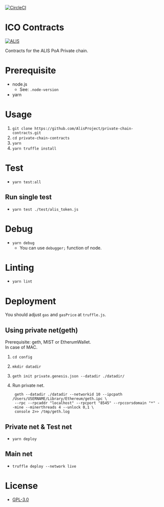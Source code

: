 [![CircleCI](https://circleci.com/gh/AlisProject/private-chain-contracts/tree/master.svg?style=svg)](https://circleci.com/gh/AlisProject/private-chain-contracts/tree/master)  
  
# ICO Contracts
[![ALIS](https://alismedia.jp/img/logo.png)](https://alismedia.jp)


Contracts for the ALIS PoA Private chain.  

# Prerequisite 
- node.js
    - See: `.node-version`
- yarn

# Usage

1. `git clone https://github.com/AlisProject/private-chain-contracts.git`
1. `cd private-chain-contracts`
1. `yarn`
1. `yarn truffle install`

# Test
- `yarn test:all`

## Run single test
- `yarn test ./test/alis_token.js`

# Debug
- `yarn debug`
    - You can use `debugger;` function of node.

# Linting
- `yarn lint`

# Deployment
You should adjust `gas` and `gasPrice` at `truffle.js`.

## Using private net(geth)
Prerequisite: geth, MIST or EtherumWallet.  
In case of MAC.

1. `cd config`
1. `mkdir datadir`
1. `geth init private.genesis.json --datadir ./datadir/`
1. Run private net.

        geth --datadir ./datadir --networkid 10 --ipcpath /Users/USERNAME/Library/Ethereum/geth.ipc \
        --rpc --rpcaddr "localhost" --rpcport "8545" --rpccorsdomain "*" --mine --minerthreads 4 --unlock 0,1 \
        console 2>> /tmp/geth.log

## Private net & Test net
- `yarn deploy`

## Main net
- `truffle deploy --network live`

# License
- [GPL-3.0](https://www.gnu.org/licenses/gpl-3.0.txt)
